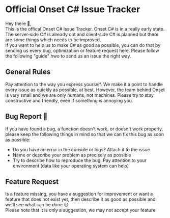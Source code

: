 # Official Onset C# Issue Tracker
Hey there 👋,   
This is the offical Onset C# Issue Tracker. Onset C# is in a really early state. The server-side C# is already out and client-side C# is planned but there are some things which needs to be improved.    
If you want to help us to make C# as good as possible, you can do that by sending us every bug, optimization or feature request here. Please follow the following "guide" hwo to send us an issue the right way.

## General Rules
Pay attention to the way you express yourself. We make it a point to handle every issue as quickly as possible, at best. However, the team behind Onset is very small and we are only humans, not machines. Please try to stay constructive and friendly, even if something is annoying you. 

## Bug Report 🐛
If you have found a bug, a function doesn't work, or doesn't work properly, please keep the following things in mind so that we can fix this bug as soon as possible:
- Do you have an error in the console or logs? Attach it to the issue
- Name or describe your problem as precisely as possible
- Try to describe how to reproduce the bug. Pay attention to your environment (data like your operating system can help)

## Feature Request
Is a feature missing, you have a suggestion for improvement or want a feature that does not exist yet, then describe it as good as possible and we'll see what can be done 😃    
Please note that it is only a suggestion, we may not accept your feature
